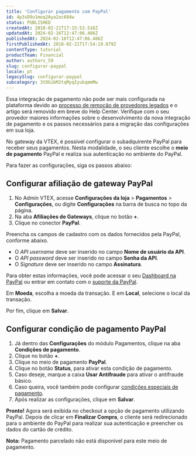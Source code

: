 ```yaml
---
title: 'Configurar pagamento com PayPal'
id: 4p3sD9u1moq2Aya2oc684w
status: PUBLISHED
createdAt: 2018-02-21T17:15:53.516Z
updatedAt: 2024-02-16T12:47:06.486Z
publishedAt: 2024-02-16T12:47:06.486Z
firstPublishedAt: 2018-02-21T17:54:19.079Z
contentType: tutorial
productTeam: Financial
author: authors_59
slug: configurar-paypal
locale: pt
legacySlug: configurar-paypal
subcategory: 3tDGibM2tqMyqIyukqmmMw
---
```


<div class="alert alert-danger">Essa integração de pagamento não pode ser mais configurada na plataforma devido ao <a href="https://help.vtex.com/pt/announcements/conectores-legados-de-pagamentos-serao-descontinuados-em-2024--4R5YIjUu1IWkiOHzXtQU14">processo de remoção de provedores legados</a> e o artigo será removido em breve do Help Center. Verifique com o seu provedor maiores informações sobre o desenvolvimento da nova integração de pagamento e os passos necessários para a migração das configurações em sua loja.</div>

No gateway da VTEX, é possível configurar o subadquirente PayPal para receber seus pagamentos. Nesta modalidade, o seu cliente escolhe o __meio de pagamento__ PayPal e realiza sua autenticação no ambiente do PayPal.

Para fazer as configurações, siga os passos abaixo:

## Configurar afiliação de gateway PayPal

1. No Admin VTEX, acesse **Configurações da loja** > **Pagamentos** > **Configurações**, ou digite **Configurações** na barra de busca no topo da página.
2. Na aba __Afiliações de Gateways__, clique no botão __+__.
3. Clique no conector __PayPal__.

Preencha os campos de cadastro com os dados fornecidos pela PayPal, conforme abaixo.
- O *API username* deve ser inserido no campo __Nome de usuário da API__.
- O *API password* deve ser inserido no campo __Senha da API__.
- O *Signature* deve ser inserido no campo __Assinatura__.

Para obter estas informações, você pode acessar o seu [Dashboard na PayPal](https://developer.paypal.com/dashboard/) ou entrar em contato com o [suporte da PayPal](https://www.paypal.com/br/smarthelp/contact-us).

Em __Moeda__, escolha a moeda da transação. E em __Local__, selecione o local da transação.  

Por fim, clique em __Salvar__.

## Configurar condição de pagamento PayPal

1. Já dentro das __Configurações__ do módulo Pagamentos, clique na aba __Condições de pagamento__.
2. Clique no botão __+__.
3. Clique no meio de pagamento __PayPal__.
4. Clique no botão __Status__, para ativar esta condição de pagamento.
5. Caso deseje, marque a caixa __Usar Antifraude__ para ativar o antifraude básico.
6. Caso queira, você também pode configurar [condições especiais de pagamento](/pt/tutorial/condicoes-especiais).
7. Após realizar as configurações, clique em __Salvar__.

__Pronto!__ Agora será exibida no checkout a opção de pagamento utilizando PayPal. Depois de clicar em __Finalizar Compra__, o cliente será redirecionado para o ambiente do PayPal para realizar sua autenticação e preencher os dados do cartão de crédito.

<div class="alert alert-warning" role="alert">
  <strong>Nota:</strong> Pagamento parcelado não está disponível para este meio de pagamento.
</div>
